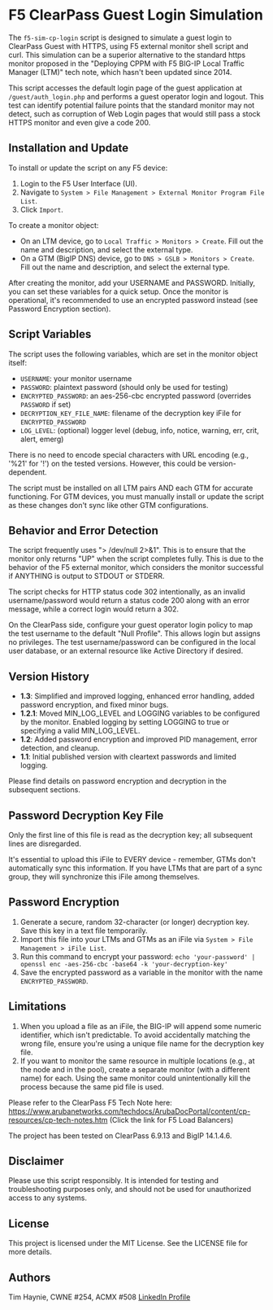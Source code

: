 # F5 ClearPass Guest Login Simulation

The `f5-sim-cp-login` script is designed to simulate a guest login to ClearPass Guest with HTTPS, using F5 external monitor shell script and curl. This simulation can be a superior alternative to the standard https monitor proposed in the "Deploying CPPM with F5 BIG-IP Local Traffic Manager (LTM)" tech note, which hasn't been updated since 2014.

This script accesses the default login page of the guest application at `/guest/auth_login.php` and performs a guest operator login and logout. This test can identify potential failure points that the standard monitor may not detect, such as corruption of Web Login pages that would still pass a stock HTTPS monitor and even give a code 200.

## Installation and Update

To install or update the script on any F5 device:

1. Login to the F5 User Interface (UI).
2. Navigate to `System > File Management > External Monitor Program File List`.
3. Click `Import`.

To create a monitor object:

- On an LTM device, go to `Local Traffic > Monitors > Create`. Fill out the name and description, and select the external type.
- On a GTM (BigIP DNS) device, go to `DNS > GSLB > Monitors > Create`. Fill out the name and description, and select the external type.

After creating the monitor, add your USERNAME and PASSWORD. Initially, you can set these variables for a quick setup. Once the monitor is operational, it's recommended to use an encrypted password instead (see Password Encryption section).

## Script Variables

The script uses the following variables, which are set in the monitor object itself:

- `USERNAME`: your monitor username
- `PASSWORD`: plaintext password (should only be used for testing)
- `ENCRYPTED_PASSWORD`: an aes-256-cbc encrypted password (overrides `PASSWORD` if set)
- `DECRYPTION_KEY_FILE_NAME`: filename of the decryption key iFile for `ENCRYPTED_PASSWORD`
- `LOG_LEVEL`: (optional) logger level (debug, info, notice, warning, err, crit, alert, emerg)

There is no need to encode special characters with URL encoding (e.g., '%21' for '!') on the tested versions. However, this could be version-dependent. 

The script must be installed on all LTM pairs AND each GTM for accurate functioning. For GTM devices, you must manually install or update the script as these changes don't sync like other GTM configurations.

## Behavior and Error Detection

The script frequently uses "> /dev/null 2>&1". This is to ensure that the monitor only returns "UP" when the script completes fully. This is due to the behavior of the F5 external monitor, which considers the monitor successful if ANYTHING is output to STDOUT or STDERR.

The script checks for HTTP status code 302 intentionally, as an invalid username/password would return a status code 200 along with an error message, while a correct login would return a 302.

On the ClearPass side, configure your guest operator login policy to map the test username to the default "Null Profile". This allows login but assigns no privileges. The test username/password can be configured in the local user database, or an external resource like Active Directory if desired.

## Version History

- **1.3**: Simplified and improved logging, enhanced error handling, added password encryption, and fixed minor bugs.
- **1.2.1**: Moved MIN_LOG_LEVEL and LOGGING variables to be configured by the monitor. Enabled logging by setting LOGGING to true or specifying a valid MIN_LOG_LEVEL.
- **1.2**: Added password encryption and improved PID management, error detection, and cleanup.
- **1.1**: Initial published version with cleartext passwords and limited logging.

Please find details on password encryption and decryption in the subsequent sections.

## Password Decryption Key File

Only the first line of this file is read as the decryption key; all subsequent lines are disregarded. 

It's essential to upload this iFile to EVERY device - remember, GTMs don't automatically sync this information. If you have LTMs that are part of a sync group, they will synchronize this iFile among themselves.

## Password Encryption

1. Generate a secure, random 32-character (or longer) decryption key. Save this key in a text file temporarily.
2. Import this file into your LTMs and GTMs as an iFile via `System > File Management > iFile List`.
3. Run this command to encrypt your password: `echo 'your-password' | openssl enc -aes-256-cbc -base64 -k 'your-decryption-key'`
4. Save the encrypted password as a variable in the monitor with the name `ENCRYPTED_PASSWORD`.

## Limitations

1. When you upload a file as an iFile, the BIG-IP will append some numeric identifier, which isn't predictable. To avoid accidentally matching the wrong file, ensure you're using a unique file name for the decryption key file.
2. If you want to monitor the same resource in multiple locations (e.g., at the node and in the pool), create a separate monitor (with a different name) for each. Using the same monitor could unintentionally kill the process because the same pid file is used.

Please refer to the ClearPass F5 Tech Note here: https://www.arubanetworks.com/techdocs/ArubaDocPortal/content/cp-resources/cp-tech-notes.htm (Click the link for F5 Load Balancers)

The project has been tested on ClearPass 6.9.13 and BigIP 14.1.4.6.

## Disclaimer

Please use this script responsibly. It is intended for testing and troubleshooting purposes only, and should not be used for unauthorized access to any systems.

## License

This project is licensed under the MIT License. See the LICENSE file for more details.

## Authors

Tim Haynie, CWNE #254, ACMX #508 [LinkedIn Profile](https://www.linkedin.com/in/timhaynie/)
